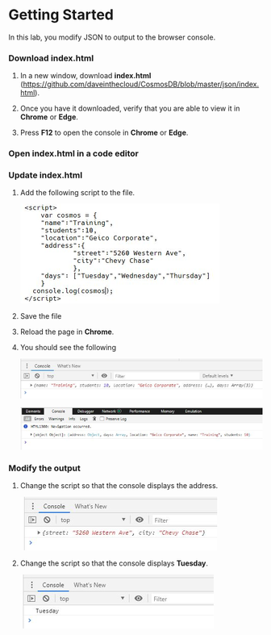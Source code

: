 # Getting Started

In this lab, you modify JSON to output to the browser console.

### Download index.html

1. In a new window, download **index.html** (<https://github.com/daveinthecloud/CosmosDB/blob/master/json/index.html>).

1. Once you have it downloaded, verify that you are able to view it in **Chrome** or **Edge**.

1. Press **F12** to open the console in **Chrome** or **Edge**.

### Open index.html in a code editor

### Update index.html

1. Add the following script to the file.

    ![json script](../json/script1.jpg)

1. Save the file

1. Reload the page in **Chrome**.

1. You should see the following

    ![output](../json/output1.jpg)
    
    ![output](../json/output2.jpg)    
    
### Modify the output

1. Change the script so that the console displays the address.

    ![address](https://raw.githubusercontent.com/daveinthecloud/CosmosDB/master/json/address.jpg)

1. Change the script so that the console displays **Tuesday**.

    ![Tuesday](json/tuesday.jpg)
